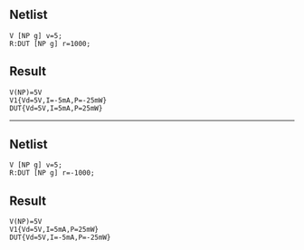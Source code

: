 ## Netlist

```text
V [NP g] v=5;
R:DUT [NP g] r=1000;
```

## Result

```text
V(NP)=5V
V1{Vd=5V,I=-5mA,P=-25mW}
DUT{Vd=5V,I=5mA,P=25mW}
```

---

## Netlist

```text
V [NP g] v=5;
R:DUT [NP g] r=-1000;
```

## Result

```text
V(NP)=5V
V1{Vd=5V,I=5mA,P=25mW}
DUT{Vd=5V,I=-5mA,P=-25mW}
```
